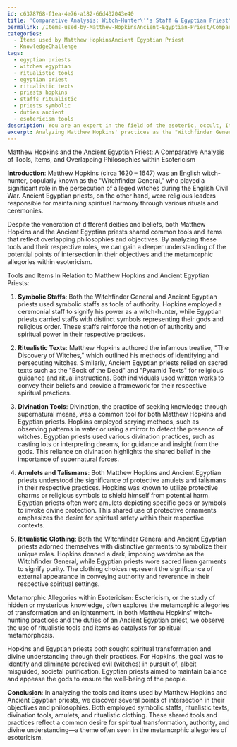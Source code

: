 ```yaml
---
id: c6378768-f1ea-4e76-a182-66d432043e40
title: 'Comparative Analysis: Witch-Hunter\''s Staff & Egyptian Priest\''s Symbolism'
permalink: /Items-used-by-Matthew-HopkinsAncient-Egyptian-Priest/Comparative-Analysis-Witch-Hunters-Staff-Egyptian-Priests-Symbolism/
categories:
  - Items used by Matthew HopkinsAncient Egyptian Priest
  - KnowledgeChallenge
tags:
  - egyptian priests
  - witches egyptian
  - ritualistic tools
  - egyptian priest
  - ritualistic texts
  - priests hopkins
  - staffs ritualistic
  - priests symbolic
  - duties ancient
  - esotericism tools
description: You are an expert in the field of the esoteric, occult, Items used by Matthew HopkinsAncient Egyptian Priest and Education. You are a writer of tests, challenges, books and deep knowledge on Items used by Matthew HopkinsAncient Egyptian Priest for initiates and students to gain deep insights and understanding from. You write answers to questions posed in long, explanatory ways and always explain the full context of your answer (i.e., related concepts, formulas, examples, or history), as well as the step-by-step thinking process you take to answer the challenges. Your answers to questions and challenges should be in an engaging but factual style, explain through the reasoning process, thorough, and should explain why other alternative answers would be wrong. Summarize the key themes, ideas, and conclusions at the end.
excerpt: Analyzing Matthew Hopkins' practices as the "Witchfinder General" and the spiritual duties of an Ancient Egyptian Priest, identify the individual and overlapping tools or items associated with each role that demonstrate the potential points of intersection in their objectives and philosophies, considering the metamorphic allegories within esotericism.
---
```

Matthew Hopkins and the Ancient Egyptian Priest: A Comparative Analysis of Tools, Items, and Overlapping Philosophies within Esotericism

**Introduction**:
Matthew Hopkins (circa 1620 – 1647) was an English witch-hunter, popularly known as the "Witchfinder General," who played a significant role in the persecution of alleged witches during the English Civil War. Ancient Egyptian priests, on the other hand, were religious leaders responsible for maintaining spiritual harmony through various rituals and ceremonies.

Despite the veneration of different deities and beliefs, both Matthew Hopkins and the Ancient Egyptian priests shared common tools and items that reflect overlapping philosophies and objectives. By analyzing these tools and their respective roles, we can gain a deeper understanding of the potential points of intersection in their objectives and the metamorphic allegories within esotericism.

Tools and Items In Relation to Matthew Hopkins and Ancient Egyptian Priests:

1. **Symbolic Staffs**:
Both the Witchfinder General and Ancient Egyptian priests used symbolic staffs as tools of authority. Hopkins employed a ceremonial staff to signify his power as a witch-hunter, while Egyptian priests carried staffs with distinct symbols representing their gods and religious order. These staffs reinforce the notion of authority and spiritual power in their respective practices.

2. **Ritualistic Texts**:
Matthew Hopkins authored the infamous treatise, "The Discovery of Witches," which outlined his methods of identifying and persecuting witches. Similarly, Ancient Egyptian priests relied on sacred texts such as the "Book of the Dead" and "Pyramid Texts" for religious guidance and ritual instructions. Both individuals used written works to convey their beliefs and provide a framework for their respective spiritual practices.

3. **Divination Tools**:
Divination, the practice of seeking knowledge through supernatural means, was a common tool for both Matthew Hopkins and Egyptian priests. Hopkins employed scrying methods, such as observing patterns in water or using a mirror to detect the presence of witches. Egyptian priests used various divination practices, such as casting lots or interpreting dreams, for guidance and insight from the gods. This reliance on divination highlights the shared belief in the importance of supernatural forces.

4. **Amulets and Talismans**:
Both Matthew Hopkins and Ancient Egyptian priests understood the significance of protective amulets and talismans in their respective practices. Hopkins was known to utilize protective charms or religious symbols to shield himself from potential harm. Egyptian priests often wore amulets depicting specific gods or symbols to invoke divine protection. This shared use of protective ornaments emphasizes the desire for spiritual safety within their respective contexts.

5. **Ritualistic Clothing**:
Both the Witchfinder General and Ancient Egyptian priests adorned themselves with distinctive garments to symbolize their unique roles. Hopkins donned a dark, imposing wardrobe as the Witchfinder General, while Egyptian priests wore sacred linen garments to signify purity. The clothing choices represent the significance of external appearance in conveying authority and reverence in their respective spiritual settings.

Metamorphic Allegories within Esotericism:
Esotericism, or the study of hidden or mysterious knowledge, often explores the metamorphic allegories of transformation and enlightenment. In both Matthew Hopkins' witch-hunting practices and the duties of an Ancient Egyptian priest, we observe the use of ritualistic tools and items as catalysts for spiritual metamorphosis.

Hopkins and Egyptian priests both sought spiritual transformation and divine understanding through their practices. For Hopkins, the goal was to identify and eliminate perceived evil (witches) in pursuit of, albeit misguided, societal purification. Egyptian priests aimed to maintain balance and appease the gods to ensure the well-being of the people.

**Conclusion**:
In analyzing the tools and items used by Matthew Hopkins and Ancient Egyptian priests, we discover several points of intersection in their objectives and philosophies. Both employed symbolic staffs, ritualistic texts, divination tools, amulets, and ritualistic clothing. These shared tools and practices reflect a common desire for spiritual transformation, authority, and divine understanding—a theme often seen in the metamorphic allegories of esotericism.
